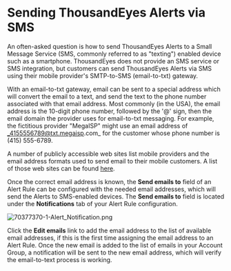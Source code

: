 # Sending ThousandEyes Alerts via SMS

An often-asked question is how to send ThousandEyes Alerts to a Small Message Service \(SMS, commonly referred to as "texting"\) enabled device such as a smartphone.  ThousandEyes does not provide an SMS service or SMS integration, but customers can send ThousandEyes Alerts via SMS using their mobile provider's SMTP-to-SMS \(email-to-txt\) gateway. 

With an email-to-txt gateway, email can be sent to a special address which will convert the email to a text, and send the text to the phone number associated with that email address.  Most commonly \(in the USA\), the email address is the 10-digit phone number, followed by the '@' sign, then the email domain the provider uses for email-to-txt messaging.  For example, the fictitious provider "MegaISP" might use an email address of _4155556789@txt.megaisp.com_ for the customer whose phone number is \(415\) 555-6789.

A number of publicly accessible web sites list mobile providers and the email address formats used to send email to their mobile customers.  A list of those web sites can be found [here](https://www.google.com/?gws_rd=ssl#q=list+email+to+text).

Once the correct email address is known, the **Send emails to** field of an Alert Rule can be configured with the needed email addresses, which will send the Alerts to SMS-enabled devices.  The **Send emails to** field is located under the **Notifications** tab of your Alert Rule configuration.

![70377370-1-Alert\_Notification.png](https://thousandeyes--c.na98.content.force.com/servlet/rtaImage?eid=ka02R000000UScJ&feoid=00NE0000006OT0r&refid=0EME0000000DWNQ)

Click the **Edit emails** link to add the email address to the list of available email addresses, if this is the first time assigning the email address to an Alert Rule.  Once the new email is added to the list of emails in your Account Group, a notification will be sent to the new email address, which will verify the email-to-text process is working.

